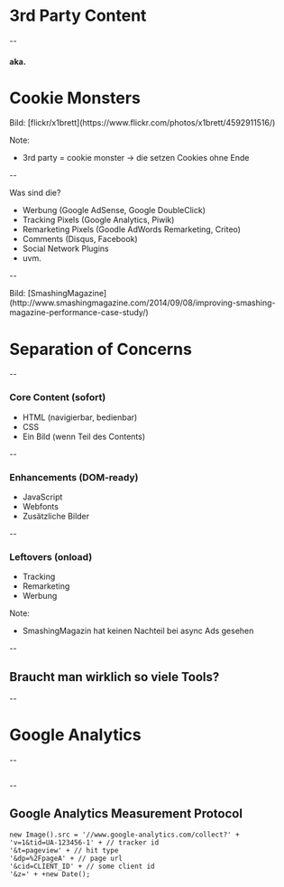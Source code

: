 # 3rd Party Content

--

#### aka.
# Cookie Monsters

<!-- .slide: data-background="assets/4592911516_4d8e73977c_o.jpg" -->
<div class="attribution">Bild: [flickr/x1brett](https://www.flickr.com/photos/x1brett/4592911516/)</div>

Note:
- 3rd party = cookie monster -> die setzen Cookies ohne Ende

--

Was sind die?
- Werbung (Google AdSense, Google DoubleClick)
- Tracking Pixels (Google Analytics, Piwik)
- Remarketing Pixels (Goodle AdWords Remarketing, Criteo)
- Comments (Disqus, Facebook)
- Social Network Plugins
- uvm.

--

<!-- .slide: data-background="assets/separation-concerns.png" -->
<div class="attribution">Bild: [SmashingMagazine](http://www.smashingmagazine.com/2014/09/08/improving-smashing-magazine-performance-case-study/)</div>

# Separation of Concerns

--

### Core Content (sofort)

- HTML (navigierbar, bedienbar)
- CSS
- Ein Bild (wenn Teil des Contents)

--

### Enhancements (DOM-ready)

- JavaScript
- Webfonts
- Zusätzliche Bilder

--

### Leftovers (onload)

- Tracking
- Remarketing
- Werbung

Note:
- SmashingMagazin hat keinen Nachteil bei async Ads gesehen

--

## Braucht man wirklich so viele Tools?

--

# Google Analytics

--

<img data-src="assets/psi-99.png">

--

## Google Analytics Measurement Protocol

```JS
new Image().src = '//www.google-analytics.com/collect?' +
'v=1&tid=UA-123456-1' + // tracker id
'&t=pageview' + // hit type
'&dp=%2FpageA' + // page url
'&cid=CLIENT_ID' + // some client id
'&z=' + +new Date();
```